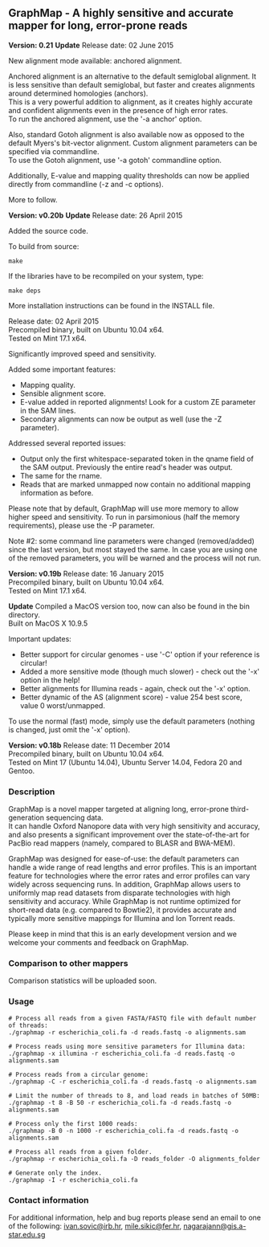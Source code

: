 ## GraphMap - A highly sensitive and accurate mapper for long, error-prone reads 

**__Version: 0.21__**
**Update**
Release date: 02 June 2015  

New alignment mode available: anchored alignment.  

Anchored alignment is an alternative to the default semiglobal alignment. It is less sensitive than default semiglobal, but faster and creates alignments around determined homologies (anchors).  
This is a very powerful addition to alignment, as it creates highly accurate and confident alignments even in the presence of high error rates.  
To run the anchored alignment, use the '-a anchor' option.  

Also, standard Gotoh alignment is also available now as opposed to the default Myers's bit-vector alignment. Custom alignment parameters can be specified via commandline.  
To use the Gotoh alignment, use '-a gotoh' commandline option.  

Additionally, E-value and mapping quality thresholds can now be applied directly from commandline (-z and -c options).  

More to follow.  



**__Version: v0.20b__**
**Update**
Release date: 26 April 2015  

Added the source code.

To build from source:
```
make
```
If the libraries have to be recompiled on your system, type:
```
make deps
```
More installation instructions can be found in the INSTALL file.  


Release date: 02 April 2015  
Precompiled binary, built on Ubuntu 10.04 x64.  
Tested on Mint 17.1 x64.

Significantly improved speed and sensitivity.

Added some important features:
- Mapping quality.
- Sensible alignment score.
- E-value added in reported alignments! Look for a custom ZE parameter in the SAM lines.
- Secondary alignments can now be output as well (use the -Z parameter).

Addressed several reported issues:
- Output only the first whitespace-separated token in the qname field of the SAM output. Previously the entire read's header was output.
- The same for the rname.
- Reads that are marked unmapped now contain no additional mapping information as before.

Please note that by default, GraphMap will use more memory to allow higher speed and sensitivity.
To run in parsimonious (half the memory requirements), please use the -P parameter.

Note #2: some command line parameters were changed (removed/added) since the last version, but most stayed the same.
In case you are using one of the removed parameters, you will be warned and the process will not run.


**__Version: v0.19b__**
Release date: 16 January 2015  
Precompiled binary, built on Ubuntu 10.04 x64.  
Tested on Mint 17.1 x64.  

**Update**
Compiled a MacOS version too, now can also be found in the bin directory.  
Built on MacOS X 10.9.5  

Important updates:
- Better support for circular genomes - use '-C' option if your reference is circular!
- Added a more sensitive mode (though much slower) - check out the '-x' option in the help!
- Better alignments for Illumina reads - again, check out the '-x' option.
- Better dynamic of the AS (alignment score) - value 254 best score, value 0 worst/unmapped.

To use the normal (fast) mode, simply use the default parameters (nothing is changed, just omit the '-x' option).

  
**__Version: v0.18b__**
Release date: 11 December 2014  
Precompiled binary, built on Ubuntu 10.04 x64.  
Tested on Mint 17 (Ubuntu 14.04), Ubuntu Server 14.04, Fedora 20 and Gentoo.

### Description
GraphMap is a novel mapper targeted at aligning long, error-prone third-generation sequencing data.  
It can handle Oxford Nanopore data with very high sensitivity and accuracy, and also presents a significant improvement over the state-of-the-art for PacBio read mappers (namely, compared to BLASR and BWA-MEM).

GraphMap was designed for ease-of-use: the default parameters can handle a wide range of read lengths and error profiles. This is an important feature for technologies where the error rates and error profiles can vary widely across sequencing runs. In addition, GraphMap allows users to uniformly map read datasets from disparate technologies with high sensitivity and accuracy. While GraphMap is not runtime optimized for short-read data (e.g. compared to Bowtie2), it provides accurate and typically more sensitive mappings for Illumina and Ion Torrent reads.

Please keep in mind that this is an early development version and we welcome your comments and feedback on GraphMap.

### Comparison to other mappers

Comparison statistics will be uploaded soon.

### Usage

```
# Process all reads from a given FASTA/FASTQ file with default number of threads:
./graphmap -r escherichia_coli.fa -d reads.fastq -o alignments.sam

# Process reads using more sensitive parameters for Illumina data:
./graphmap -x illumina -r escherichia_coli.fa -d reads.fastq -o alignments.sam

# Process reads from a circular genome:
./graphmap -C -r escherichia_coli.fa -d reads.fastq -o alignments.sam

# Limit the number of threads to 8, and load reads in batches of 50MB:
./graphmap -t 8 -B 50 -r escherichia_coli.fa -d reads.fastq -o alignments.sam

# Process only the first 1000 reads:
./graphmap -B 0 -n 1000 -r escherichia_coli.fa -d reads.fastq -o alignments.sam

# Process all reads from a given folder.
./graphmap -r escherichia_coli.fa -D reads_folder -O alignments_folder

# Generate only the index.
./graphmap -I -r escherichia_coli.fa
```

### Contact information

For additional information, help and bug reports please send an email to one of the following:
ivan.sovic@irb.hr, mile.sikic@fer.hr, nagarajann@gis.a-star.edu.sg

